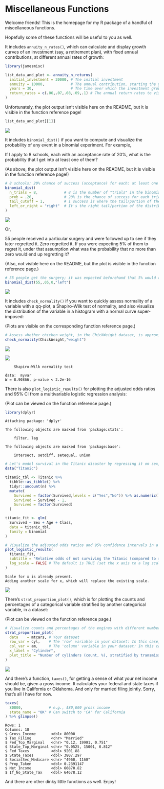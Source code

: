 

# Miscellaneous Functions

Welcome friends! This is the homepage for my R package of a handful of
miscellaneous functions.

Hopefully some of these functions will be useful to you as well.

It includes `annuity_n_rates()`, which can calculate and display growth
curves of an investment (say, a retirement plan), with fixed annual
contributions, at different annual rates of growth:

``` r
library(jamesmisc)

list_data_and_plot <- annuity_n_returns(
  initial_investment = 20000, # The initial investment
  annuity = 10000,            # The annual contribution, starting the year after the initial investment
  years = 30,                 # The time over which the investment grows
  return_rates = c(.06,.07,.08,.09,.1) # The annual return rates to visually compare (.06 = 6% annual return)
)
```

Unfortunately, the plot output isn’t visible here on the README, but it
is visible in the function reference page!

``` r
list_data_and_plot[[1]]
```

![](README_files/figure-commonmark/unnamed-chunk-2-1.png)

It includes `binomial_dist()` if you want to compute and visualize the
probability of any event in a binomial experiment. For example,

If I apply to 8 schools, each with an acceptance rate of 20%, what is
the probability that I get into at least one of them?

(As above, the plot output isn’t visible here on the README, but it is
visible in the function reference page!)

``` r
# 8 schools; 20% chance of success (acceptance) for each; at least one acceptance means include the possibility of 1 success and every possibility of a higher number of successes, up to 8 (so)
binomial_dist(
  n_trials = 8,            # 8 is the number of "trials" in the binomial experiment
  prob = .20,              # 20% is the chance of success for each trial
  tail_cutoff = 1,         # 1 success is where the tail/portion of the distribution representing the 'event' stops
  left_or_right = "right"  # It's the right tail/portion of the distribution (every possibility >= 1 success)
) 
```

![](README_files/figure-commonmark/unnamed-chunk-3-1.png)

Or,

55 people received a particular surgery and were followed up to see if
they later regretted it. Zero regretted it. If you were expecting 5% of
them to regret it, under that assumption what was the probability that
no more than zero would end up regretting it?

(Also, not visible here on the README, but the plot is visible in the
function reference page.)

``` r
# 55 people get the surgery; it was expected beforehand that 5% would regret the surgery; zero people actually ended up regretting it; zero "or less" is the tail/portion of the binomial distribution that we're interested in, then--so, the left tail.
binomial_dist(55,.05,0,"left")
```

![](README_files/figure-commonmark/unnamed-chunk-4-1.png)

It includes `check_normality()` if you want to quickly assess normality
of a variable with a qq-plot, a Shapiro-Wilk test of normality, and also
visualize the distribution of the variable in a histogram with a normal
curve super-imposed:

(Plots are visible on the corresponding function reference page.)

``` r
# Assess whether chicken weight, in the ChickWeight dataset, is approximately normally distributed
check_normality(ChickWeight,"weight")
```

![](README_files/figure-commonmark/unnamed-chunk-5-1.png)

![](README_files/figure-commonmark/unnamed-chunk-5-2.png)


        Shapiro-Wilk normality test

    data:  myvar
    W = 0.90866, p-value < 2.2e-16

There is also `plot_logistic_results()` for plotting the adjusted odds
ratios and 95% CI from a multivariable logistic regression analysis:

(Plot can be viewed on the function reference page.)

``` r
library(dplyr)
```


    Attaching package: 'dplyr'

    The following objects are masked from 'package:stats':

        filter, lag

    The following objects are masked from 'package:base':

        intersect, setdiff, setequal, union

``` r
# Let's model survival in the Titanic disaster by regressing it on sex, age group (child/adult), and class. 
data("Titanic")

titanic_tbl <- Titanic %>%
  tibble::as_tibble() %>%
  tidyr::uncount(n) %>%
  mutate(
    Survived = factor(Survived,levels = c("Yes","No")) %>% as.numeric(),
    Survived = Survived - 1,
    Survived = factor(Survived)
  )

titanic_fit <- glm(
  Survived ~ Sex + Age + Class,
  data = titanic_tbl,
  family = binomial
)

# Visualize the adjusted odds ratios and 95% confidence intervals in a dot-whisker plot
plot_logistic_results(
  titanic_fit,
  subtitle = "Relative odds of not surviving the Titanic (compared to reference group)",
  log_scale = FALSE # The default is TRUE (set the x axis to a log scale rather than linear scale)
)
```

    Scale for x is already present.
    Adding another scale for x, which will replace the existing scale.

![](README_files/figure-commonmark/unnamed-chunk-6-1.png)

There’s `strat_proportion_plot()`, which is for plotting the counts and
percentages of a categorical variable stratified by another categorical
variable, in a dataset:

(Plot can be viewed on the function reference page.)

``` r
# Visualize counts and percentages of the engines with different numbers of cylinders, stratified by transmission
strat_proportion_plot(
  data    = mtcars, # Your dataset
  row_var = cyl,    # The 'row' variable in your dataset: In this case, number of cylinders (4, 6, or 8)
  col_var = am,     # The 'column' variable in your dataset: In this case, transmission type (stick or automatic - 1 or 0)
  x_label = "Cylinder",
  plot_title = "Number of cylinders (count, %), stratified by transmission type"
)
```

![](README_files/figure-commonmark/unnamed-chunk-7-1.png)

And there’s a function, `taxes()`, for getting a sense of what your net
income should be, given a gross income. It calculates your federal and
state taxes if you live in California or Oklahoma. And only for married
filing jointly. Sorry, that’s all I have for now.

``` r
taxes(
  80000,            # e.g., $80,000 gross income
  state_name = "OK" # Can switch to 'CA' for California
) %>% glimpse()
```

    Rows: 1
    Columns: 10
    $ Gross_Income       <dbl> 80000
    $ Tax_Filing         <chr> "Married"
    $ Fed_Top_Marginal   <chr> "0.12, 19901, 0.751"
    $ State_Top_Marginal <chr> "0.0525, 15001, 0.812"
    $ Fed_Taxes          <dbl> 9201.88
    $ State_Taxes        <dbl> 3807.297
    $ SocialSec_Medicare <chr> "4960, 1160"
    $ Prop_Taken         <dbl> 0.2391147
    $ Net_Income         <dbl> 60870.82
    $ If_No_State_Tax    <dbl> 64678.12

And there are other dinky little functions as well. Enjoy!
